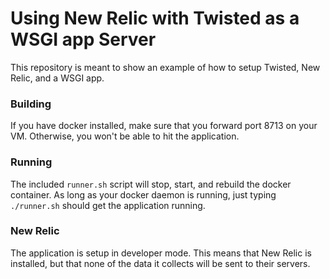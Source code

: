 Using New Relic with Twisted as a WSGI app Server
=================================================

This repository is meant to show an example of how to setup Twisted, New Relic, and a WSGI app.

### Building
If you have docker installed, make sure that you forward port 8713 on your VM. Otherwise, you won't be able to hit the application.

### Running
The included `runner.sh` script will stop, start, and rebuild the docker container.
As long as your docker daemon is running, just typing `./runner.sh` should get the application running.

### New Relic
The application is setup in developer mode. This means that New Relic is installed, but that none of the data it collects will be sent to their servers.
